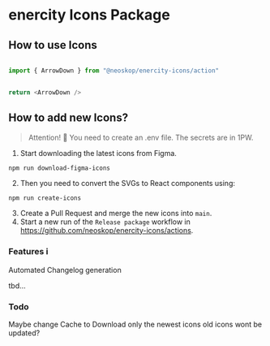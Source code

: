 # enercity Icons Package

## How to use Icons

```ts

import { ArrowDown } from "@neoskop/enercity-icons/action"


return <ArrowDown />
```

## How to add new Icons?

> Attention! 🚨 You need to create an .env file. The secrets are in 1PW.

1. Start downloading the latest icons from Figma.<br />
```shell
npm run download-figma-icons
```
2. Then you need to convert the SVGs to React components using:
```shell
npm run create-icons
```
3. Create a Pull Request and merge the new icons into `main`.
4. Start a new run of the `Release package` workflow in https://github.com/neoskop/enercity-icons/actions.


### Features ℹ️

Automated Changelog generation

tbd...



### Todo

Maybe change Cache to Download only the newest icons old icons wont be updated?
